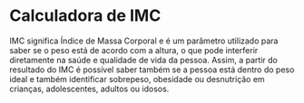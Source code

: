 # Calculadora de IMC
 IMC significa Índice de Massa Corporal e é um parâmetro utilizado para saber se o peso está de acordo com a altura, o que pode interferir diretamente na saúde e qualidade de vida da pessoa. Assim, a partir do resultado do IMC é possível saber também se a pessoa está dentro do peso ideal e também identificar sobrepeso, obesidade ou desnutrição em crianças, adolescentes, adultos ou idosos. 
